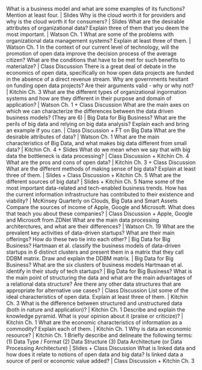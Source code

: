 What is a business model and what are some examples of its functions? Mention at least four. | Slides
Why is the cloud worth it for providers and why is the cloud worth it for consumers?	| Slides
What are the desirable attributes of organizational data? Explain three of them that you deem the most important.	| Watson Ch. 1
What are some of the problems with organizational data management systems? Explain at least three of them.	| Watson Ch. 1
In the context of our current level of technology, will the promotion of open data improve the decision process of the average citizen? What are the conditions that have to be met for such benefits to materialize?	| Class Discussion
There is a great deal of debate in the economics of open data, specifically on how open data projects are funded in the absence of a direct revenue stream. Why are governments hesitant on funding open data projects? Are their arguments valid - why or why not?	| Kitchin Ch. 3
What are the different types of organizational ingormation systems and how are they different in their purpose and domain of application?	| Watson Ch. 1 + Class Discussion
What are the main axes on which we can characterize the differences between the data driven business models? (They are 6)	| Big Data for Big Business?
What are the perils of big data and relying on big data analysis? Explain each and bring an example if you can.	| Class Discussion + FT on Big Data
What are the desirable attributes of data? | Watson Ch. 1
What are the main characteristics of Big Data, and what makes big data different from small data?	| Kitchin Ch. 4 + Slides
What do we mean when we say that with big data the bottleneck is data processing?	| Class Discussion + Kitchin Ch. 4
What are the pros and cons of open data? | Kitchin Ch. 3 + Class Discussion
What are the different methods of making sense of big data? Explain at least three of them.	| Slides + Class Discussion + Kitchin Ch. 5
What are the different sources of big data?	| Slides + Kitchin Ch. 5
Name some of the most important data-related and tech-enabled business trends. How has the current information infrastructure has contributed to their existence and viability?	| McKinsey Quarterly on Clouds, Big Data and Smart Assets
Compare the sources of income of Apple, Google and Microsoft. What does that teach you about these companies?	| Class Discussion + Apple, Google and Microsoft from ZDNet
What are the main data processing architerctures, and what are their differences?	| Watson Ch. 19
What are the prevalent key activities of data-driven startups? What are their main offerings? How do these two tie into each other?	| Big Data for Big Business?
Hartmaan et al. classify the business models of data-driven startups in 6 distinct clusters and present them in a matrix that they call DDBM matrix. Draw and explain the DDBM matrix. | Big Data for Big Business?
What are the six clusters of business models Hartmaan et al. identify in their study of tech startups? | Big Data for Big Business?
What is the main point of structuring the data and what are the main advantages of a relational data structure? Are there any other data structures that are appropriate for alternative use cases?	| Class Discussion
List some of the ideal characteristics of open data. Explain at least three of them. | Kitchin Ch. 3
What is the difference between structured and unstructured data (both in nature and application)? | Kitchin Ch. 1
Describe and explain the knowledge pyramid. What is your opinion about it (praise or criticize)? | Kitchin Ch. 1
What are the economic characteristics of information as a commodity? Explain each of them. | Kitchin Ch. 1
Why is data an economic resource?	| Kitchin Ch. 1
Briefly describe and delineate the following terms: (1) Data Type / Format (2) Data Structure (3) Data Architecture (or Data Processing Architecture)	| Slides + Class Discussion
What is linked data and how does it relate to notions of open data and big data? Is linked data a source of peril or economic value added? | Class Discussion + Kitchin Ch. 3
